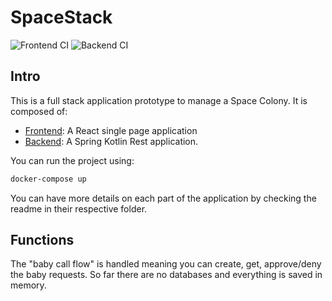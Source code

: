 # SpaceStack

![Frontend CI](https://github.com/sylhare/SpaceStack/workflows/Frontend%20CI/badge.svg) ![Backend CI](https://github.com/sylhare/SpaceStack/workflows/Backend%20CI/badge.svg)

## Intro

This is a full stack application prototype to manage a Space Colony.
It is composed of:
  - [Frontend](./frontend): A React single page application
  - [Backend](./backend): A Spring Kotlin Rest application.
  
You can run the project using:

```bash
docker-compose up
``` 

You can have more details on each part of the application by checking the readme in their respective folder.

## Functions

The "baby call flow" is handled meaning you can create, get, approve/deny the baby requests.
So far there are no databases and everything is saved in memory.
